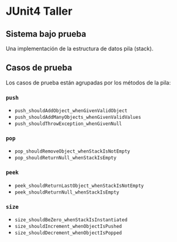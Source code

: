# JUnit4 Taller

## Sistema bajo prueba

Una implementación de la estructura de datos pila (stack).

## Casos de prueba

Los casos de prueba están agrupadas por los métodos de la pila:

### `push`

- `push_shouldAddObject_whenGivenValidObject`
- `push_shouldAddManyObjects_whenGivenValidValues`
- `push_shouldThrowException_whenGivenNull`

### `pop`

- `pop_shouldRemoveObject_whenStackIsNotEmpty`
- `pop_shouldReturnNull_whenStackIsEmpty`

### `peek`

- `peek_shouldReturnLastObject_whenStackIsNotEmpty`
- `peek_shouldReturnNull_whenStackIsEmpty`

### `size`

- `size_shouldBeZero_whenStackIsInstantiated`
- `size_shouldIncrement_whenObjectIsPushed`
- `size_shouldDecrement_whenObjectIsPopped`
